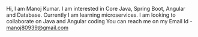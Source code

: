 Hi, I am Manoj Kumar.
I am interested in Core Java, Spring Boot, Angular and Database.
Currently I am learning microservices.
I am looking to collaborate on Java and Angular coding 
You can reach me on my Email Id - manoj80939@gmail.com
